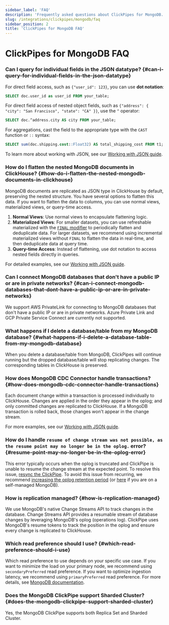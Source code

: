 ```yaml
---
sidebar_label: 'FAQ'
description: 'Frequently asked questions about ClickPipes for MongoDB.'
slug: /integrations/clickpipes/mongodb/faq
sidebar_position: 2
title: 'ClickPipes for MongoDB FAQ'
---
```


# ClickPipes for MongoDB FAQ

### Can I query for individual fields in the JSON datatype? {#can-i-query-for-individual-fields-in-the-json-datatype}

For direct field access, such as `{"user_id": 123}`, you can use **dot notation**:
```sql
SELECT doc.user_id as user_id FROM your_table;
```
For direct field access of nested object fields, such as `{"address": { "city": "San Francisco", "state": "CA" }}`, use the `^` operator:
```sql
SELECT doc.^address.city AS city FROM your_table;
```
For aggregations, cast the field to the appropriate type with the `CAST` function or `::` syntax:
```sql
SELECT sum(doc.shipping.cost::Float32) AS total_shipping_cost FROM t1;
```
To learn more about working with JSON, see our [Working with JSON guide](./quickstart).

### How do I flatten the nested MongoDB documents in ClickHouse? {#how-do-i-flatten-the-nested-mongodb-documents-in-clickhouse}

MongoDB documents are replicated as JSON type in ClickHouse by default, preserving the nested structure. You have several options to flatten this data. If you want to flatten the data to columns, you can use normal views, materialized views, or query-time access.

1. **Normal Views**: Use normal views to encapsulate flattening logic.
2. **Materialized Views**: For smaller datasets, you can use refreshable materialized with the [`FINAL` modifier](/sql-reference/statements/select/from#final-modifier) to periodically flatten and deduplicate data. For larger datasets, we recommend using incremental materialized views without `FINAL` to flatten the data in real-time, and then deduplicate data at query time.
3. **Query-time Access**: Instead of flattening, use dot notation to access nested fields directly in queries.

For detailed examples, see our [Working with JSON guide](./quickstart).

### Can I connect MongoDB databases that don't have a public IP or are in private networks? {#can-i-connect-mongodb-databases-that-dont-have-a-public-ip-or-are-in-private-networks}

We support AWS PrivateLink for connecting to MongoDB databases that don't have a public IP or are in private networks. Azure Private Link and GCP Private Service Connect are currently not supported.

### What happens if I delete a database/table from my MongoDB database? {#what-happens-if-i-delete-a-database-table-from-my-mongodb-database}

When you delete a database/table from MongoDB, ClickPipes will continue running but the dropped database/table will stop replicating changes. The corresponding tables in ClickHouse is preserved.

### How does MongoDB CDC Connector handle transactions? {#how-does-mongodb-cdc-connector-handle-transactions}

Each document change within a transaction is processed individually to ClickHouse. Changes are applied in the order they appear in the oplog; and only committed changes are replicated to ClickHouse. If a MongoDB transaction is rolled back, those changes won't appear in the change stream.

For more examples, see our [Working with JSON guide](./quickstart).

### How do I handle `resume of change stream was not possible, as the resume point may no longer be in the oplog.` error? {#resume-point-may-no-longer-be-in-the-oplog-error}

This error typically occurs when the oplog is truncated and ClickPipe is unable to resume the change stream at the expected point. To resolve this issue, [resync the ClickPipe](./resync.md). To avoid this issue from recurring, we recommend [increasing the oplog retention period](./source/atlas#enable-oplog-retention) (or [here](./source/generic#enable-oplog-retention) if you are on a self-managed MongoDB).

### How is replication managed? {#how-is-replication-managed}

We use MongoDB's native Change Streams API to track changes in the database. Change Streams API provides a resumable stream of database changes by leveraging MongoDB's oplog (operations log). ClickPipe uses MongoDB's resume tokens to track the position in the oplog and ensure every change is replicated to ClickHouse.

### Which read preference should I use? {#which-read-preference-should-i-use}

Which read preference to use depends on your specific use case. If you want to minimize the load on your primary node, we recommend using `secondaryPreferred` read preference. If you want to optimize ingestion latency, we recommend using `primaryPreferred` read preference. For more details, see [MongoDB documentation](https://www.mongodb.com/docs/manual/core/read-preference/#read-preference-modes-1).

### Does the MongoDB ClickPipe support Sharded Cluster? {#does-the-mongodb-clickpipe-support-sharded-cluster}
Yes, the MongoDB ClickPipe supports both Replica Set and Sharded Cluster.

